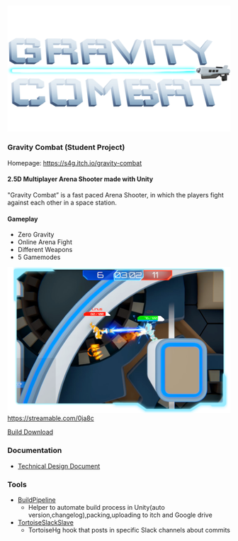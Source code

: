 [![Gravity Combat Logo](img/logo.png)](https://s4g.itch.io/gravity-combat)

### Gravity Combat (Student Project)

Homepage: https://s4g.itch.io/gravity-combat

#### 2.5D Multiplayer Arena Shooter made with Unity

"Gravity Combat” is a fast paced Arena Shooter, in which the players fight against each other in a space station.

#### Gameplay

- Zero Gravity
- Online Arena Fight
- Different Weapons
- 5 Gamemodes

[![Gameplay Screenshots / Video](img/screenshot.png)](https://streamable.com/0ja8c)
https://streamable.com/0ja8c


[Build Download]()

### Documentation

  - [Technical Design Document]()

### Tools

  - [BuildPipeline]()
	- Helper to automate build process in Unity(auto version,changelog),packing,uploading to itch and Google drive
  - [TortoiseSlackSlave]()
	- TortoiseHg hook that posts in specific Slack channels about commits
